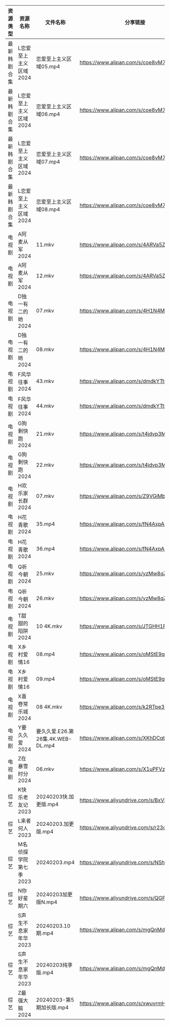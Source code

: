 | 资源类型   | 资源名称          | 文件名称                        | 分享链接                                      | 更新时间                |
| ------ | ------------- | --------------------------- | ----------------------------------------- | ------------------- |
| 最新韩剧合集 | L恋爱至上主义区域2024 | 恋爱至上主义区域05.mp4              | https://www.alipan.com/s/coe8vM7MCbc      | 2024-02-04 16:00:04 |
| 最新韩剧合集 | L恋爱至上主义区域2024 | 恋爱至上主义区域06.mp4              | https://www.alipan.com/s/coe8vM7MCbc      | 2024-02-04 16:00:04 |
| 最新韩剧合集 | L恋爱至上主义区域2024 | 恋爱至上主义区域07.mp4              | https://www.alipan.com/s/coe8vM7MCbc      | 2024-02-04 16:00:03 |
| 最新韩剧合集 | L恋爱至上主义区域2024 | 恋爱至上主义区域08.mp4              | https://www.alipan.com/s/coe8vM7MCbc      | 2024-02-04 16:00:03 |
| 电视剧    | A阿麦从军2024     | 11.mkv                      | https://www.alipan.com/s/4ARVa5ZUxrv      | 2024-02-04 00:05:06 |
| 电视剧    | A阿麦从军2024     | 12.mkv                      | https://www.alipan.com/s/4ARVa5ZUxrv      | 2024-02-04 00:05:06 |
| 电视剧    | D独一有二的她2024   | 07.mkv                      | https://www.alipan.com/s/4H1N4Mta7eR      | 2024-02-04 00:05:14 |
| 电视剧    | D独一有二的她2024   | 08.mkv                      | https://www.alipan.com/s/4H1N4Mta7eR      | 2024-02-04 00:05:13 |
| 电视剧    | F风华往事2024     | 43.mkv                      | https://www.alipan.com/s/dmdkYTtDwPZ      | 2024-02-04 00:05:19 |
| 电视剧    | F风华往事2024     | 44.mkv                      | https://www.alipan.com/s/dmdkYTtDwPZ      | 2024-02-04 00:05:19 |
| 电视剧    | G狗剩快跑2024     | 21.mkv                      | https://www.alipan.com/s/t4jdvp3MKp5      | 2024-02-04 00:05:22 |
| 电视剧    | G狗剩快跑2024     | 22.mkv                      | https://www.alipan.com/s/t4jdvp3MKp5      | 2024-02-04 00:05:21 |
| 电视剧    | H欢乐家长群2024    | 07.mkv                      | https://www.alipan.com/s/Z9VGiMbGj9U      | 2024-02-04 00:05:24 |
| 电视剧    | H花青歌2024      | 35.mp4                      | https://www.alipan.com/s/fN4AxpAdDkx      | 2024-02-04 00:05:27 |
| 电视剧    | H花青歌2024      | 36.mp4                      | https://www.alipan.com/s/fN4AxpAdDkx      | 2024-02-04 00:05:27 |
| 电视剧    | Q祈今朝2024      | 25.mkv                      | https://www.alipan.com/s/yzMw8qZ1iup      | 2024-02-04 00:05:34 |
| 电视剧    | Q祈今朝2024      | 26.mkv                      | https://www.alipan.com/s/yzMw8qZ1iup      | 2024-02-04 00:05:34 |
| 电视剧    | T甜甜的陷阱2024    | 10 4K.mkv                   | https://www.alipan.com/s/JTGHH1RF4yq      | 2024-02-04 00:05:40 |
| 电视剧    | X乡村爱情16       | 08.mp4                      | https://www.alipan.com/s/oMStE9quLfY      | 2024-02-04 00:05:44 |
| 电视剧    | X乡村爱情16       | 09.mp4                      | https://www.alipan.com/s/oMStE9quLfY      | 2024-02-04 00:05:44 |
| 电视剧    | X喜卷常乐城2024    | 08 4K.mkv                   | https://www.alipan.com/s/k2RTpe3eHMC      | 2024-02-04 00:05:47 |
| 电视剧    | Y要久久爱2024     | 要久久爱.E26.第26集.4K.WEB-DL.mp4 | https://www.alipan.com/s/XKhDCqtFDft      | 2024-02-04 00:05:52 |
| 电视剧    | Z在暴雪时分2024    | 06.mkv                      | https://www.alipan.com/s/X1uPFVzJ6MD      | 2024-02-04 00:05:54 |
| 综艺     | K快乐老友记2023    | 20240203快.加更版.mp4           | https://www.aliyundrive.com/s/BxVL5bRR35N | 2024-02-04 00:06:16 |
| 综艺     | L来者何人2023     | 20240203.加更版.mp4            | https://www.aliyundrive.com/s/r23ozuJUsih | 2024-02-04 00:06:19 |
| 综艺     | M名侦探学院第七季2023 | 20240203.mp4                | https://www.aliyundrive.com/s/NShJjwiMfYg | 2024-02-04 00:06:21 |
| 综艺     | N你好星期六        | 20240203加更版N.mp4            | https://www.aliyundrive.com/s/QGPr3eRo3pE | 2024-02-04 00:06:26 |
| 综艺     | S声生不息家年华2023  | 20240203.10期.mp4            | https://www.alipan.com/s/mgQnMdjHLGS      | 2024-02-04 00:06:36 |
| 综艺     | S声生不息家年华2023  | 20240203纯享版.mp4             | https://www.alipan.com/s/mgQnMdjHLGS      | 2024-02-04 00:06:36 |
| 综艺     | Z最强大脑2024     | 20240203-第5期加长版.mp4         | https://www.alipan.com/s/xwuvrmHhT2H      | 2024-02-04 00:06:50 |
